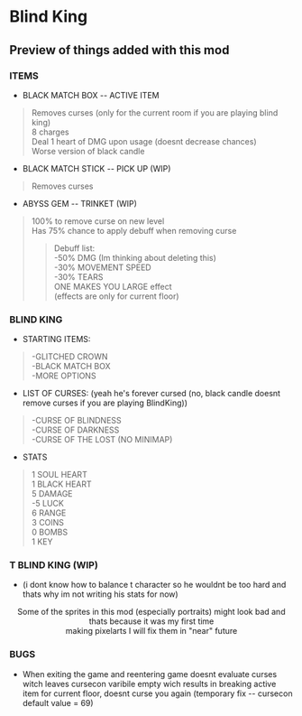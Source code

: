 # Blind King 
## Preview of things added with this mod

### ITEMS 
- BLACK MATCH BOX -- ACTIVE ITEM  <br>
> Removes curses (only for the current room if you are playing blind king) <br>
> 8 charges <br>
> Deal 1 heart of DMG upon usage (doesnt decrease chances) <br>
> Worse version of black candle <br>

- BLACK MATCH STICK -- PICK UP (WIP) <br>
> Removes curses <br>

- ABYSS GEM -- TRINKET (WIP) <br>
> 100% to remove curse on new level <br>
> Has 75% chance to apply debuff when removing curse <br>
>> Debuff list: <br>
>> -50% DMG (Im thinking about deleting this) <br>
>> -30% MOVEMENT SPEED <br>
>> -30% TEARS  <br>
>> ONE MAKES YOU LARGE effect <br>
>> (effects are only for current floor) <br>

### BLIND KING
- STARTING ITEMS: <br>
> -GLITCHED CROWN <br>
> -BLACK MATCH BOX <br>
> -MORE OPTIONS <br>
- LIST OF CURSES: (yeah he's forever cursed (no, black candle doesnt remove curses if you are playing BlindKing)) <br>
> -CURSE OF BLINDNESS <br>
> -CURSE OF DARKNESS <br>
> -CURSE OF THE LOST (NO MINIMAP) <br>
- STATS <br>
> 1 SOUL HEART <br>
> 1 BLACK HEART <br>
> 5 DAMAGE <br>
> -5 LUCK <br>
> 6 RANGE <br>
> 3 COINS <br>
> 0 BOMBS <br>
> 1 KEY <br>


### T BLIND KING (WIP)
- (i dont know how to balance t character so he wouldnt be too hard and thats why im not writing his stats for now)

<p align="center">
Some of the sprites in this mod (especially portraits) might look bad and thats because it was my first time <br>
making pixelarts I will fix them in "near" future
</p>

### BUGS 
 - When exiting the game and reentering game doesnt evaluate curses witch leaves cursecon varibile empty wich results in breaking active item for current floor, doesnt curse you again (temporary fix -- cursecon default value =  69)
 
